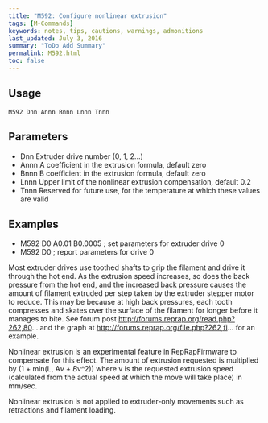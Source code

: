 ```yaml
---
title: "M592: Configure nonlinear extrusion" 
tags: [M-Commands]
keywords: notes, tips, cautions, warnings, admonitions
last_updated: July 3, 2016
summary: "ToDo Add Summary"
permalink: M592.html
toc: false
---
```



## Usage ##
```
M592 Dnn Annn Bnnn Lnnn Tnnn
```

## Parameters ##

+ Dnn Extruder drive number (0, 1, 2...)
+ Annn A coefficient in the extrusion formula, default zero
+ Bnnn B coefficient in the extrusion formula, default zero
+ Lnnn Upper limit of the nonlinear extrusion compensation, default 0.2
+ Tnnn Reserved for future use, for the temperature at which these values are valid

## Examples ##

+ M592 D0 A0.01 B0.0005 ; set parameters for extruder drive 0
+ M592 D0 ; report parameters for drive 0

Most extruder drives use toothed shafts to grip the filament and drive it through the hot end. As the extrusion speed increases, so does the back pressure from the hot end, and the increased back pressure causes the amount of filament extruded per step taken by the extruder stepper motor to reduce. This may be because at high back pressures, each tooth compresses and skates over the surface of the filament for longer before it manages to bite. See forum post http://forums.reprap.org/read.php?262,80... and the graph at http://forums.reprap.org/file.php?262,fi... for an example.

Nonlinear extrusion is an experimental feature in RepRapFirmware to compensate for this effect. The amount of extrusion requested is multiplied by (1 + min(L, A*v + B*v^2)) where v is the requested extrusion speed (calculated from the actual speed at which the move will take place) in mm/sec.

Nonlinear extrusion is not applied to extruder-only movements such as retractions and filament loading.